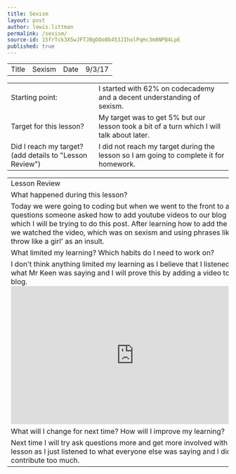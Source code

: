 ```yaml
---
title: Sexism
layout: post
author: lewis.littman
permalink: /sexism/
source-id: 15frTck3X5wJFTJBgDOo8b453JIholPqHc3m8NPQ4LpE
published: true
---
```

<table>
  <tr>
    <td>Title</td>
    <td>Sexism</td>
    <td>Date</td>
    <td>9/3/17</td>
  </tr>
</table>


<table>
  <tr>
    <td>Starting point:</td>
    <td>I started with 62% on codecademy and a decent understanding of sexism.</td>
  </tr>
  <tr>
    <td>Target for this lesson?</td>
    <td>My target was to get 5% but our lesson took a bit of a turn which I will talk about later.</td>
  </tr>
  <tr>
    <td>Did I reach my target? 
(add details to "Lesson Review")</td>
    <td>I did not reach my target during the lesson so I am going to complete it for homework.</td>
  </tr>
</table>


<table>
  <tr>
    <td>Lesson Review</td>
  </tr>
  <tr>
    <td>What happened during this lesson?</td>
  </tr>
  <tr>
    <td>Today we were going to coding but when we went to the front to ask questions someone asked how to add youtube videos to our blog posts which I will be trying to do this post. After learning how to add the video we watched the video, which was on sexism and using phrases like 'you throw like a girl' as an insult.</td>
  </tr>
  <tr>
    <td>What limited my learning? Which habits do I need to work on? </td>
  </tr>
  <tr>
    <td>I don't think anything limited my learning as I believe that I listened well to what Mr Keen was saying and I will prove this by adding a video to this blog.
    <iframe width="560" height="315" src="https://www.youtube.com/embed/xSlDqDVrte0?list=PLHdCowjFIBmI1UV60W1TVa7l91Psnw73E" frameborder="0" allowfullscreen></iframe></td>
  </tr>
  <tr>
    <td>What will I change for next time? How will I improve my learning?</td>
  </tr>
  <tr>
    <td>Next time I will try ask questions more and get more involved with the lesson as I just listened to what everyone else was saying and I didn’t contribute too much.</td>
  </tr>
</table>



